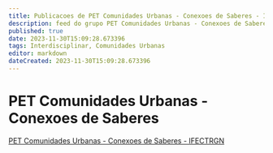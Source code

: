 ```yaml
---
title: Publicacoes de PET Comunidades Urbanas - Conexoes de Saberes - IFECTRGN 
description: feed do grupo PET Comunidades Urbanas - Conexoes de Saberes - IFECTRGN
published: true
date: 2023-11-30T15:09:28.673396
tags: Interdisciplinar, Comunidades Urbanas
editor: markdown
dateCreated: 2023-11-30T15:09:28.673396
---
```


# PET Comunidades Urbanas - Conexoes de Saberes
[PET Comunidades Urbanas - Conexoes de Saberes - IFECTRGN](/grupo/261PETComunidadesUrbanasConexoesdeSaberesIFECTRGN.md)